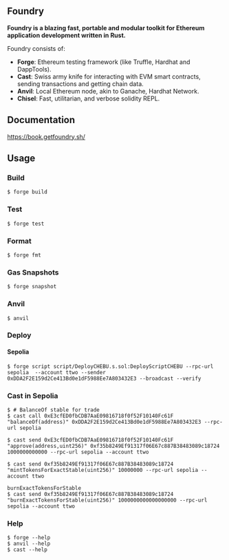 ## Foundry

**Foundry is a blazing fast, portable and modular toolkit for Ethereum application development written in Rust.**

Foundry consists of:

-   **Forge**: Ethereum testing framework (like Truffle, Hardhat and DappTools).
-   **Cast**: Swiss army knife for interacting with EVM smart contracts, sending transactions and getting chain data.
-   **Anvil**: Local Ethereum node, akin to Ganache, Hardhat Network.
-   **Chisel**: Fast, utilitarian, and verbose solidity REPL.

## Documentation

https://book.getfoundry.sh/

## Usage

### Build

```shell
$ forge build
```

### Test

```shell
$ forge test
```

### Format

```shell
$ forge fmt
```

### Gas Snapshots

```shell
$ forge snapshot
```

### Anvil

```shell
$ anvil
```

### Deploy
#### Sepolia
```shell
$ forge script script/DeployCHEBU.s.sol:DeployScriptCHEBU --rpc-url sepolia  --account ttwo --sender 0xDDA2F2E159d2Ce413Bd0e1dF5988Ee7A803432E3 --broadcast --verify
```

### Cast in Sepolia

```shell
$ # BalanceOf stable for trade
$ cast call 0xE3cfED0fbCDB7AaE09816718f0f52F10140Fc61F "balanceOf(address)" 0xDDA2F2E159d2Ce413Bd0e1dF5988Ee7A803432E3 --rpc-url sepolia

$ cast send 0xE3cfED0fbCDB7AaE09816718f0f52F10140Fc61F "approve(address,uint256)" 0xf35b8249Ef91317f06E67c887B38483089c18724 1000000000000 --rpc-url sepolia --account ttwo 

$ cast send 0xf35b8249Ef91317f06E67c887B38483089c18724 "mintTokensForExactStable(uint256)" 10000000 --rpc-url sepolia --account ttwo 

burnExactTokensForStable
$ cast send 0xf35b8249Ef91317f06E67c887B38483089c18724 "burnExactTokensForStable(uint256)" 1000000000000000000 --rpc-url sepolia --account ttwo 
```

### Help

```shell
$ forge --help
$ anvil --help
$ cast --help
```
